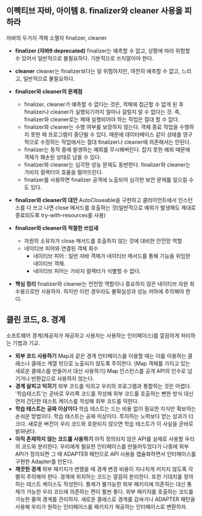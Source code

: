 ## 이펙티브 자바, 아이템 8. finalizer와 cleaner 사용을 피하라

자바의 두가지 객체 소멸자 finalizer, cleaner

- **finalizer (자바9 deprecated)**
  finalizer는 예측할 수 없고, 상황에 따라 위험할 수 있어서 일반적으로 불필요하다. 기본적으로 쓰지말아야 한다.
- **cleaner**
  cleaner는 finalizer보다는 덜 위험하지만, 여전히 예측할 수 없고, 느리고, 일반적으로 불필요하다.
- **finalizer와 cleaner의 문제점**
  - finalizer, cleaner가 예측할 수 없다는 것은, 객체에 접근할 수 없게 된 후 finalizer나 cleaner가 실행되기까지 얼마나 걸릴지 알 수 없다는 것.
    즉, finalizer와 cleaner로는 제때 실행되어야 하는 작업은 절대 할 수 없다.
  - finalizer와 cleaner는 수행 여부를 보장하지 않는다. 객체 종료 작업을 수행하지 못한 채 프로그램이 중단될 수 있다. 때문에 데이터베이스 같이 상태를 영구적으로 수정하는 작업에서는 절대 finalizer나 cleaner에 의존해서는 안된다.
  - finalizer는 동작 중에 발생하는 예외를 무시해버린다. 잡지 못한 예외 때문에 객체가 홰손된 상태로 남을 수 있다.
  - finalizer와 cleaner는 심각한 성능 문제도 동반한다. finalizer와 cleaner는 가비지 컬렉터의 효율을 떨어뜨린다.
  - finalizer를 사용하면 finalizer 공격에 노출되어 심각한 보안 문제를 일으킬 수도 있다. 

- **finalizer와 cleaner의 대안**
  AutoCloseable을 구현하고 클라이언트에서 인스턴스를 다 쓰고 나면 close 메서드를 호출하는 것(일반적으로 예외가 발생해도 제대로 종료되도록 try-with-resources를 사용)
- **finalizer와 cleaner의 적절한 쓰임새**
  - 자원의 소유자가 close 메서드를 호출하지 않는 것에 대비한 안전망 역할
  - 네이티브 피어와 연결된 객체 회수
    - 네이티브 피어 : 일반 자바 객체가 네이티브 메서드를 통해 기능을 위임한 네이티브 객체.
    - 네이티브 피어는 가비지 컬렉터가 식별할 수 없다.
- **핵심 정리**
  finalizer와 cleaner는 안전망 역할이나 중요하지 않은 네이티브 자원 회수용으로만 사용하자. 하지만 이런 경우라도 불확실성과 성능 저하에 주의해야 한다.



## 클린 코드, 8. 경계

소프트웨어 경계(제공자가 제공하고 사용자는 사용하는 인터페이스)를 깔끔하게 처리하는 기법과 기교.

- **외부 코드 사용하기**
  Map과 같은 경계 인터페이스를 이용할 때는 이를 이용하는 클래스나 클래스 계열 밖으로 노출되지 않도록 주의한다. (Map 객체를 가지고 있는 새로운 클래스를 만들어서 대신 사용하기) Map 인스턴스를 공개 API의 인수로 넘기거나 반환값으로 사용하지 않는다.
- **경계 살피고 익히기**
  외부 코드를 익히고 우리의 프로그램과 통합하는 것은 어렵다. '학습테스트'는 곧바로 우리쪽 코드를 작성해 외부 코드를 호출하는 뻔한 방식 대신 먼저 간단한 테스트 케이스를 작성해 외부 코드를 익힌다. 
- **학습 테스트는 공짜 이상이다**
  학습 테스트는 드는 비용 없이 필요한 지식만 확보하는 손쉬운 방법이다.
  학습 테스트는 공짜 이상이다. 투자하는 노력보다 얻는 성과가 더 크다. 새로운 버전이 우리 코드와 호완되지 않으면 학습 테스트가 이 사실을 곧바로 밝혀낸다.
- **아직 존재하지 않는 코드를 사용하기**
  아직 정의되지 않은 API를 실제로 사용할 우리의 코드와 분리한다. 우리에게 필요한 인터페이스를 만들어두었다가 나중에 외부 API가 정의되면 그 때 ADAPTER 패턴으로 API 사용을 캡슐화하면서 인터페이스를 구현한 Adapter를 만든다.
- **깨끗한 경계**
  외부 패키지가 변했을 때 경계 변경 비용이 지나치게 커지지 않도록 각별히 주의해야 한다.
  경계에 위치하는 코드는 깔끔히 분리한다. 또한 기대치를 정의하는 테스트 케이스도 작성한다. 통제가 불가능한 외부 패키지에 의존하는 대신 통제가 가능한 우리 코드에 의존하는 편이 훨씬 좋다.
  외부 패키지를 호출하는 코드를 가능한 줄여 경계를 관리하자. 새로운 클래스로 경계를 감싸거나 ADAPTER 패턴을 사용해 우리가 원하는 인터페이스를 패키지가 제공하는 인터페이스로 변환하자.

